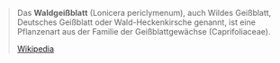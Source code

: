 > Das **Waldgeißblatt** (Lonicera periclymenum), auch Wildes Geißblatt, Deutsches Geißblatt oder Wald-Heckenkirsche genannt, ist eine Pflanzenart aus der Familie der Geißblattgewächse (Caprifoliaceae).
>
> [Wikipedia](https://de.wikipedia.org/wiki/Waldgei%C3%9Fblatt)